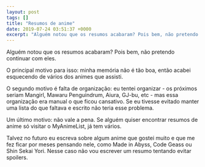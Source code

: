 ```yaml
---
layout: post
tags: []
title: "Resumos de anime"
date: 2019-07-24 03:51:37 +0000
excerpt: "Alguém notou que os resumos acabaram? Pois bem, não pretendo continuar com eles.  O principal motivo para isso: minha memória não é tão..."
---
```


Alguém notou que os resumos acabaram? Pois bem, não pretendo continuar com eles.

O principal motivo para isso: minha memória não é tão boa, então acabei esquecendo de vários dos animes que assisti.

O segundo motivo é falta de organização: eu tentei organizar - os próximos seriam Mangirl, Mawaru Penguindrum, Aiura, GJ-bu, etc - mas essa organização era manual o que ficou cansativo. Se eu tivesse evitado manter uma lista do que faltava e escrito não teria esse problema.

Um último motivo: não vale a pena. Se alguém quiser encontrar resumos de anime só visitar o MyAnimeList, já tem vários.

Talvez no futuro eu escreva sobre algum anime que gostei muito e que me fez ficar por meses pensando nele, como Made in Abyss, Code Geass ou Shin Sekai Yori. Nesse caso não vou escrever um resumo tentando evitar spoilers.